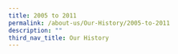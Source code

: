 ```yaml
---
title: 2005 to 2011
permalink: /about-us/Our-History/2005-to-2011
description: ""
third_nav_title: Our History
---
```

